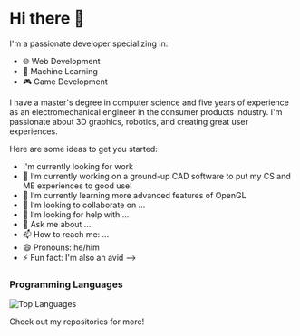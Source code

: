 # Hi there 👋

I'm a passionate developer specializing in:

- 🌐 Web Development
- 🤖 Machine Learning
- 🎮 Game Development

I have a master's degree in computer science and five years of experience as an electromechanical engineer in the consumer products industry.  I'm passionate about 3D graphics, robotics, and creating great user experiences.

Here are some ideas to get you started:

- I'm currently looking for work
- 🔭 I’m currently working on a ground-up CAD software to put my CS and ME experiences to good use!
- 🌱 I’m currently learning more advanced features of OpenGL
- 👯 I’m looking to collaborate on ...
- 🤔 I’m looking for help with ...
- 💬 Ask me about ...
- 📫 How to reach me: ...
- 😄 Pronouns: he/him
- ⚡ Fun fact: I'm also an avid 
-->


### Programming Languages
![Top Languages](https://github-readme-stats.vercel.app/api/top-langs/?username=crogerson42&layout=compact)

Check out my repositories for more!
